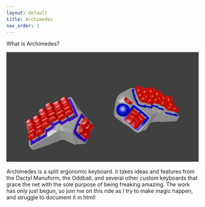 ```yaml
---
layout: default
title: Archimedes
nav_order: 1
---
```


What is Archimedes?

<img src="https://github.com/SpandexWizard/Archimedes/blob/main/v.1%20render.jpg?raw=true" alt="V.1 of the Archimedes keyboard, showing left and right sides">

Archimedes is a split ergonomic keyboard. it takes ideas and features from the Dactyl Manuform, the Oddball, and several other custom keyboards that grace the net with the sole purpose of being freaking amazing. The work has only just begun, so join me on this ride as I try to make magic happen, and struggle to document it in html!
